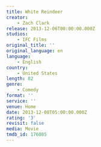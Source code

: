 ```yaml
---
title: White Reindeer
creator:
    - Zach Clark
release: 2013-12-06T00:00:00.000Z
studios:
    - IFC Films
original_title: ''
original_language: en
language:
    - English
country:
    - United States
length: 82
genre:
    - Comedy
format: ''
service: ''
venue: Home
date: 2013-12-08T05:00:00.000Z
rating: '3'
revisit: false
media: Movie
tmdb_id: 176085
---
```



